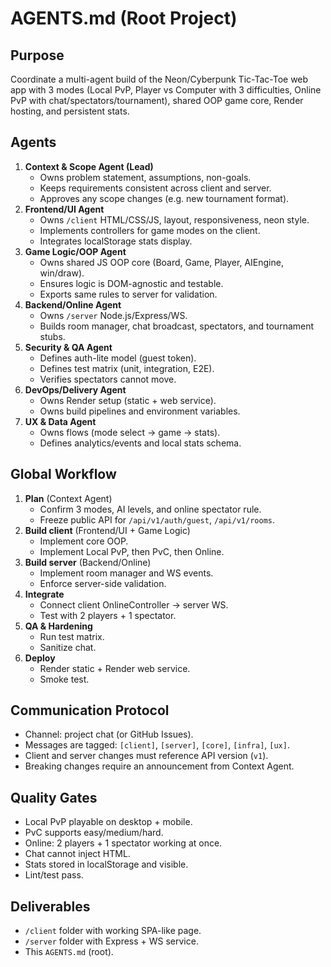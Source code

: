 # AGENTS.md (Root Project)

## Purpose
Coordinate a multi-agent build of the Neon/Cyberpunk Tic-Tac-Toe web app with 3 modes (Local PvP, Player vs Computer with 3 difficulties, Online PvP with chat/spectators/tournament), shared OOP game core, Render hosting, and persistent stats.

## Agents
1. **Context & Scope Agent (Lead)**
   - Owns problem statement, assumptions, non-goals.
   - Keeps requirements consistent across client and server.
   - Approves any scope changes (e.g. new tournament format).
2. **Frontend/UI Agent**
   - Owns `/client` HTML/CSS/JS, layout, responsiveness, neon style.
   - Implements controllers for game modes on the client.
   - Integrates localStorage stats display.
3. **Game Logic/OOP Agent**
   - Owns shared JS OOP core (Board, Game, Player, AIEngine, win/draw).
   - Ensures logic is DOM-agnostic and testable.
   - Exports same rules to server for validation.
4. **Backend/Online Agent**
   - Owns `/server` Node.js/Express/WS.
   - Builds room manager, chat broadcast, spectators, and tournament stubs.
5. **Security & QA Agent**
   - Defines auth-lite model (guest token).
   - Defines test matrix (unit, integration, E2E).
   - Verifies spectators cannot move.
6. **DevOps/Delivery Agent**
   - Owns Render setup (static + web service).
   - Owns build pipelines and environment variables.
7. **UX & Data Agent**
   - Owns flows (mode select → game → stats).
   - Defines analytics/events and local stats schema.

## Global Workflow
1. **Plan** (Context Agent)  
   - Confirm 3 modes, AI levels, and online spectator rule.
   - Freeze public API for `/api/v1/auth/guest`, `/api/v1/rooms`.
2. **Build client** (Frontend/UI + Game Logic)  
   - Implement core OOP.
   - Implement Local PvP, then PvC, then Online.
3. **Build server** (Backend/Online)  
   - Implement room manager and WS events.
   - Enforce server-side validation.
4. **Integrate**  
   - Connect client OnlineController → server WS.
   - Test with 2 players + 1 spectator.
5. **QA & Hardening**  
   - Run test matrix.
   - Sanitize chat.
6. **Deploy**  
   - Render static + Render web service.
   - Smoke test.

## Communication Protocol
- Channel: project chat (or GitHub Issues).
- Messages are tagged: `[client]`, `[server]`, `[core]`, `[infra]`, `[ux]`.
- Client and server changes must reference API version (`v1`).
- Breaking changes require an announcement from Context Agent.

## Quality Gates
- Local PvP playable on desktop + mobile.
- PvC supports easy/medium/hard.
- Online: 2 players + 1 spectator working at once.
- Chat cannot inject HTML.
- Stats stored in localStorage and visible.
- Lint/test pass.

## Deliverables
- `/client` folder with working SPA-like page.
- `/server` folder with Express + WS service.
- This `AGENTS.md` (root).
